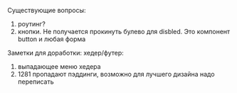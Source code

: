 Существующие вопросы:
1) роутинг?
2) кнопки. Не получается прокинуть булево для disbled. Это компонент button и любая форма


Заметки для доработки:
хедер/футер:
1) выпадающее меню хедера
2) 1281 пропадают пэддинги, возможно для лучшего дизайна надо переписать
